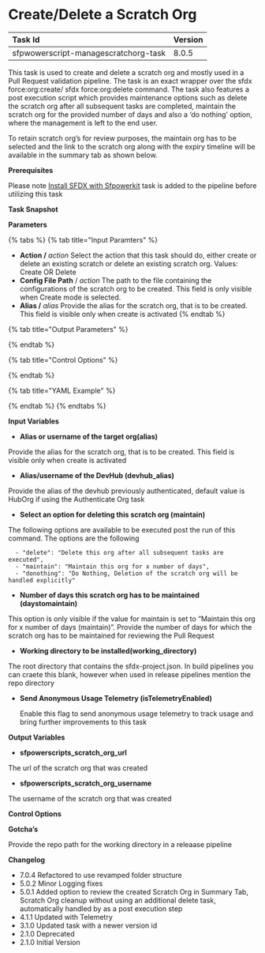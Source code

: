 # Create/Delete a Scratch Org

| Task Id | Version |
| :--- | :--- |
| sfpwowerscript-managescratchorg-task | 8.0.5 |

This task is used to create and delete a scratch org and mostly used in a Pull Request validation pipeline. The task is an exact wrapper over the sfdx force:org:create/ sfdx force:org:delete command. The task also features a post execution script which provides maintenance options such as delete the scratch org after all subsequent tasks are completed, maintain the scratch org for the provided number of days and also a ‘do nothing’ option, where the management is left to the end user.

To retain scratch org’s for review purposes, the maintain org has to be selected and the link to the scratch org along with the expiry timeline will be available in the summary tab as shown below.

**Prerequisites**

Please note [Install SFDX with Sfpowerkit](install-sfdx-cli-with-sfpowerkit.md) task is added to the pipeline before utilizing this task

**Task Snapshot**

**Parameters**

{% tabs %}
{% tab title="Input Paramters" %}
* **Action /** _action_  Select the action that this task should do, either create or delete an existing scratch or delete an existing scratch org.  Values: Create OR Delete
* **Config File Path** / _action_ The path to the file containing the configurations of the scratch org to be created. This field is only visible when Create mode is selected.
* **Alias /** _alias_ Provide the alias for the scratch org, that is to be created. This field is visible only when create is activated
{% endtab %}

{% tab title="Output Parameters" %}

{% endtab %}

{% tab title="Control Options" %}

{% endtab %}

{% tab title="YAML Example" %}

{% endtab %}
{% endtabs %}

**Input Variables**

* **Alias or username of the target org\(alias\)**

Provide the alias for the scratch org, that is to be created. This field is visible only when create is activated

* **Alias/username of the DevHub \(devhub\_alias\)**

Provide the alias of the devhub previously authenticated, default value is HubOrg if using the Authenticate Org task

* **Select an option for deleting this scratch org \(maintain\)**

The following options are available to be executed post the run of this command. The options are the following

```text
  - "delete": "Delete this org after all subsequent tasks are executed",
  - "maintain": "Maintain this org for x number of days",
  - "donothing": "Do Nothing, Deletion of the scratch org will be handled explicitly"
```

* **Number of days this scratch org has to be maintained \(daystomaintain\)**

This option is only visible if the value for maintain is set to “Maintain this org for x number of days \(maintain\)”. Provide the number of days for which the scratch org has to be maintained for reviewing the Pull Request

* **Working directory to be installed\(working\_directory\)**

The root directory that contains the sfdx-project.json. In build pipelines you can craete this blank, however when used in release pipelines mention the repo directory

* **Send Anonymous Usage Telemetry \(isTelemetryEnabled\)**

  Enable this flag to send anonymous usage telemetry to track usage and bring further improvements to this task

**Output Variables**

* **sfpowerscripts\_scratch\_org\_url**

The url of the scratch org that was created

* **sfpowerscripts\_scratch\_org\_username**

The username of the scratch org that was created

**Control Options**

**Gotcha’s**

Provide the repo path for the working directory in a releaase pipeline

**Changelog**

* 7.0.4 Refactored to use revamped folder structure
* 5.0.2 Minor Logging fixes
* 5.0.1 Added option to review the created Scratch Org in Summary Tab, Scratch Org cleanup without using an additional delete task, automatically handled by as a post execution step
* 4.1.1 Updated with Telemetry
* 3.1.0 Updated task with a newer version id
* 2.1.0 Deprecated
* 2.1.0 Initial Version

